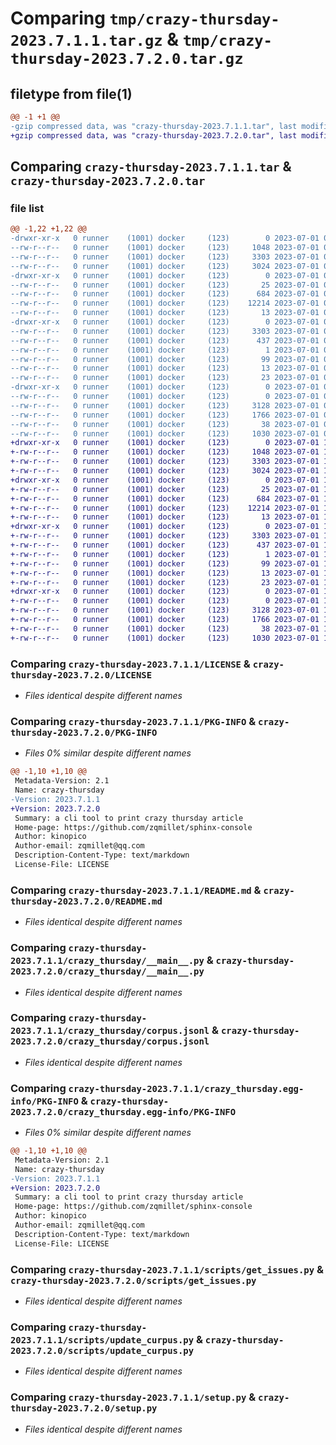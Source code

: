 # Comparing `tmp/crazy-thursday-2023.7.1.1.tar.gz` & `tmp/crazy-thursday-2023.7.2.0.tar.gz`

## filetype from file(1)

```diff
@@ -1 +1 @@
-gzip compressed data, was "crazy-thursday-2023.7.1.1.tar", last modified: Sat Jul  1 05:30:08 2023, max compression
+gzip compressed data, was "crazy-thursday-2023.7.2.0.tar", last modified: Sat Jul  1 17:29:43 2023, max compression
```

## Comparing `crazy-thursday-2023.7.1.1.tar` & `crazy-thursday-2023.7.2.0.tar`

### file list

```diff
@@ -1,22 +1,22 @@
-drwxr-xr-x   0 runner    (1001) docker     (123)        0 2023-07-01 05:30:08.192062 crazy-thursday-2023.7.1.1/
--rw-r--r--   0 runner    (1001) docker     (123)     1048 2023-07-01 05:29:54.000000 crazy-thursday-2023.7.1.1/LICENSE
--rw-r--r--   0 runner    (1001) docker     (123)     3303 2023-07-01 05:30:08.192062 crazy-thursday-2023.7.1.1/PKG-INFO
--rw-r--r--   0 runner    (1001) docker     (123)     3024 2023-07-01 05:29:54.000000 crazy-thursday-2023.7.1.1/README.md
-drwxr-xr-x   0 runner    (1001) docker     (123)        0 2023-07-01 05:30:08.188062 crazy-thursday-2023.7.1.1/crazy_thursday/
--rw-r--r--   0 runner    (1001) docker     (123)       25 2023-07-01 05:29:59.000000 crazy-thursday-2023.7.1.1/crazy_thursday/__init__.py
--rw-r--r--   0 runner    (1001) docker     (123)      684 2023-07-01 05:29:54.000000 crazy-thursday-2023.7.1.1/crazy_thursday/__main__.py
--rw-r--r--   0 runner    (1001) docker     (123)    12214 2023-07-01 05:29:59.000000 crazy-thursday-2023.7.1.1/crazy_thursday/corpus.jsonl
--rw-r--r--   0 runner    (1001) docker     (123)       13 2023-07-01 05:29:54.000000 crazy-thursday-2023.7.1.1/crazy_thursday/requirements.txt
-drwxr-xr-x   0 runner    (1001) docker     (123)        0 2023-07-01 05:30:08.188062 crazy-thursday-2023.7.1.1/crazy_thursday.egg-info/
--rw-r--r--   0 runner    (1001) docker     (123)     3303 2023-07-01 05:30:08.000000 crazy-thursday-2023.7.1.1/crazy_thursday.egg-info/PKG-INFO
--rw-r--r--   0 runner    (1001) docker     (123)      437 2023-07-01 05:30:08.000000 crazy-thursday-2023.7.1.1/crazy_thursday.egg-info/SOURCES.txt
--rw-r--r--   0 runner    (1001) docker     (123)        1 2023-07-01 05:30:08.000000 crazy-thursday-2023.7.1.1/crazy_thursday.egg-info/dependency_links.txt
--rw-r--r--   0 runner    (1001) docker     (123)       99 2023-07-01 05:30:08.000000 crazy-thursday-2023.7.1.1/crazy_thursday.egg-info/entry_points.txt
--rw-r--r--   0 runner    (1001) docker     (123)       13 2023-07-01 05:30:08.000000 crazy-thursday-2023.7.1.1/crazy_thursday.egg-info/requires.txt
--rw-r--r--   0 runner    (1001) docker     (123)       23 2023-07-01 05:30:08.000000 crazy-thursday-2023.7.1.1/crazy_thursday.egg-info/top_level.txt
-drwxr-xr-x   0 runner    (1001) docker     (123)        0 2023-07-01 05:30:08.192062 crazy-thursday-2023.7.1.1/scripts/
--rw-r--r--   0 runner    (1001) docker     (123)        0 2023-07-01 05:29:54.000000 crazy-thursday-2023.7.1.1/scripts/__init__.py
--rw-r--r--   0 runner    (1001) docker     (123)     3128 2023-07-01 05:29:54.000000 crazy-thursday-2023.7.1.1/scripts/get_issues.py
--rw-r--r--   0 runner    (1001) docker     (123)     1766 2023-07-01 05:29:54.000000 crazy-thursday-2023.7.1.1/scripts/update_curpus.py
--rw-r--r--   0 runner    (1001) docker     (123)       38 2023-07-01 05:30:08.192062 crazy-thursday-2023.7.1.1/setup.cfg
--rw-r--r--   0 runner    (1001) docker     (123)     1030 2023-07-01 05:29:54.000000 crazy-thursday-2023.7.1.1/setup.py
+drwxr-xr-x   0 runner    (1001) docker     (123)        0 2023-07-01 17:29:43.133499 crazy-thursday-2023.7.2.0/
+-rw-r--r--   0 runner    (1001) docker     (123)     1048 2023-07-01 17:29:25.000000 crazy-thursday-2023.7.2.0/LICENSE
+-rw-r--r--   0 runner    (1001) docker     (123)     3303 2023-07-01 17:29:43.133499 crazy-thursday-2023.7.2.0/PKG-INFO
+-rw-r--r--   0 runner    (1001) docker     (123)     3024 2023-07-01 17:29:25.000000 crazy-thursday-2023.7.2.0/README.md
+drwxr-xr-x   0 runner    (1001) docker     (123)        0 2023-07-01 17:29:43.133499 crazy-thursday-2023.7.2.0/crazy_thursday/
+-rw-r--r--   0 runner    (1001) docker     (123)       25 2023-07-01 17:29:32.000000 crazy-thursday-2023.7.2.0/crazy_thursday/__init__.py
+-rw-r--r--   0 runner    (1001) docker     (123)      684 2023-07-01 17:29:25.000000 crazy-thursday-2023.7.2.0/crazy_thursday/__main__.py
+-rw-r--r--   0 runner    (1001) docker     (123)    12214 2023-07-01 17:29:32.000000 crazy-thursday-2023.7.2.0/crazy_thursday/corpus.jsonl
+-rw-r--r--   0 runner    (1001) docker     (123)       13 2023-07-01 17:29:25.000000 crazy-thursday-2023.7.2.0/crazy_thursday/requirements.txt
+drwxr-xr-x   0 runner    (1001) docker     (123)        0 2023-07-01 17:29:43.133499 crazy-thursday-2023.7.2.0/crazy_thursday.egg-info/
+-rw-r--r--   0 runner    (1001) docker     (123)     3303 2023-07-01 17:29:43.000000 crazy-thursday-2023.7.2.0/crazy_thursday.egg-info/PKG-INFO
+-rw-r--r--   0 runner    (1001) docker     (123)      437 2023-07-01 17:29:43.000000 crazy-thursday-2023.7.2.0/crazy_thursday.egg-info/SOURCES.txt
+-rw-r--r--   0 runner    (1001) docker     (123)        1 2023-07-01 17:29:43.000000 crazy-thursday-2023.7.2.0/crazy_thursday.egg-info/dependency_links.txt
+-rw-r--r--   0 runner    (1001) docker     (123)       99 2023-07-01 17:29:43.000000 crazy-thursday-2023.7.2.0/crazy_thursday.egg-info/entry_points.txt
+-rw-r--r--   0 runner    (1001) docker     (123)       13 2023-07-01 17:29:43.000000 crazy-thursday-2023.7.2.0/crazy_thursday.egg-info/requires.txt
+-rw-r--r--   0 runner    (1001) docker     (123)       23 2023-07-01 17:29:43.000000 crazy-thursday-2023.7.2.0/crazy_thursday.egg-info/top_level.txt
+drwxr-xr-x   0 runner    (1001) docker     (123)        0 2023-07-01 17:29:43.133499 crazy-thursday-2023.7.2.0/scripts/
+-rw-r--r--   0 runner    (1001) docker     (123)        0 2023-07-01 17:29:25.000000 crazy-thursday-2023.7.2.0/scripts/__init__.py
+-rw-r--r--   0 runner    (1001) docker     (123)     3128 2023-07-01 17:29:25.000000 crazy-thursday-2023.7.2.0/scripts/get_issues.py
+-rw-r--r--   0 runner    (1001) docker     (123)     1766 2023-07-01 17:29:25.000000 crazy-thursday-2023.7.2.0/scripts/update_curpus.py
+-rw-r--r--   0 runner    (1001) docker     (123)       38 2023-07-01 17:29:43.133499 crazy-thursday-2023.7.2.0/setup.cfg
+-rw-r--r--   0 runner    (1001) docker     (123)     1030 2023-07-01 17:29:25.000000 crazy-thursday-2023.7.2.0/setup.py
```

### Comparing `crazy-thursday-2023.7.1.1/LICENSE` & `crazy-thursday-2023.7.2.0/LICENSE`

 * *Files identical despite different names*

### Comparing `crazy-thursday-2023.7.1.1/PKG-INFO` & `crazy-thursday-2023.7.2.0/PKG-INFO`

 * *Files 0% similar despite different names*

```diff
@@ -1,10 +1,10 @@
 Metadata-Version: 2.1
 Name: crazy-thursday
-Version: 2023.7.1.1
+Version: 2023.7.2.0
 Summary: a cli tool to print crazy thursday article
 Home-page: https://github.com/zqmillet/sphinx-console
 Author: kinopico
 Author-email: zqmillet@qq.com
 Description-Content-Type: text/markdown
 License-File: LICENSE
```

### Comparing `crazy-thursday-2023.7.1.1/README.md` & `crazy-thursday-2023.7.2.0/README.md`

 * *Files identical despite different names*

### Comparing `crazy-thursday-2023.7.1.1/crazy_thursday/__main__.py` & `crazy-thursday-2023.7.2.0/crazy_thursday/__main__.py`

 * *Files identical despite different names*

### Comparing `crazy-thursday-2023.7.1.1/crazy_thursday/corpus.jsonl` & `crazy-thursday-2023.7.2.0/crazy_thursday/corpus.jsonl`

 * *Files identical despite different names*

### Comparing `crazy-thursday-2023.7.1.1/crazy_thursday.egg-info/PKG-INFO` & `crazy-thursday-2023.7.2.0/crazy_thursday.egg-info/PKG-INFO`

 * *Files 0% similar despite different names*

```diff
@@ -1,10 +1,10 @@
 Metadata-Version: 2.1
 Name: crazy-thursday
-Version: 2023.7.1.1
+Version: 2023.7.2.0
 Summary: a cli tool to print crazy thursday article
 Home-page: https://github.com/zqmillet/sphinx-console
 Author: kinopico
 Author-email: zqmillet@qq.com
 Description-Content-Type: text/markdown
 License-File: LICENSE
```

### Comparing `crazy-thursday-2023.7.1.1/scripts/get_issues.py` & `crazy-thursday-2023.7.2.0/scripts/get_issues.py`

 * *Files identical despite different names*

### Comparing `crazy-thursday-2023.7.1.1/scripts/update_curpus.py` & `crazy-thursday-2023.7.2.0/scripts/update_curpus.py`

 * *Files identical despite different names*

### Comparing `crazy-thursday-2023.7.1.1/setup.py` & `crazy-thursday-2023.7.2.0/setup.py`

 * *Files identical despite different names*

